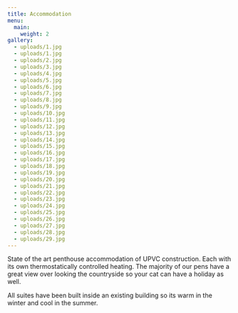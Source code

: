 ```yaml
---
title: Accommodation
menu:
  main:
    weight: 2
gallery:
  - uploads/1.jpg
  - uploads/1.jpg
  - uploads/2.jpg
  - uploads/3.jpg
  - uploads/4.jpg
  - uploads/5.jpg
  - uploads/6.jpg
  - uploads/7.jpg
  - uploads/8.jpg
  - uploads/9.jpg
  - uploads/10.jpg
  - uploads/11.jpg
  - uploads/12.jpg
  - uploads/13.jpg
  - uploads/14.jpg
  - uploads/15.jpg
  - uploads/16.jpg
  - uploads/17.jpg
  - uploads/18.jpg
  - uploads/19.jpg
  - uploads/20.jpg
  - uploads/21.jpg
  - uploads/22.jpg
  - uploads/23.jpg
  - uploads/24.jpg
  - uploads/25.jpg
  - uploads/26.jpg
  - uploads/27.jpg
  - uploads/28.jpg
  - uploads/29.jpg
---
```

State of the art penthouse accommodation of UPVC construction. Each with its own
thermostatically controlled heating. The majority of our pens have a great view
over looking the countryside so your cat can have a holiday as well.

All suites have been built inside an existing building so its warm in the winter
and cool in the summer.